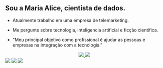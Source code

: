## Sou a Maria Alice, cientista de dados.
- Atualmente trabalho em uma empresa de telemarketing.
- Me pergunte sobre tecnologia, inteligencia artificial e ficção científica.

- "Meu principal objetivo como profissional é ajudar as pessoas e empresas na integração com a tecnologia."



<div align="center">
 <a href="https://github.com/mariaalicen", >
 <img altura="180em" src="https://github-readme-stats.vercel.app/api?username=mariaalicen&show_icons=true&theme=dracula&include_all_commits=true&count_private=true"/>
 <img altura="180em" src="https://github-readme-stats.vercel.app/api/top-langs/?username=mariaalicen&layout=compact&langs_count=7&theme=dracula"/>
</div>
  
  
  <div> 
 <a href="https://discord.gg/wagxzStdcR" target="_blank"><img src="https://img.shields.io/badge/Discord-7289DA?style=for-the-badge&logo=discord&logoColor=white" target="_blank"></a> 
  <a href = "mariaalicen12@outlook.com"><img src="https://img.shields.io/badge/-Gmail-%23333?style=for-the-badge&logo=gmail&logoColor=white" target="_blank"></a>
  <a href="https://www.linkedin.com/in/maria-alice-brito-nazar%C3%A9-975a83208/" target="_blank"><img src="https://img.shields.io/badge/-LinkedIn-%230077B5?style=for-the-badge&logo=linkedin&logoColor=white" target="_blank"></a>  
  </div>
  
